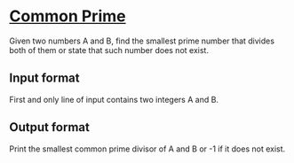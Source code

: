 # [Common Prime][link]

Given two numbers A and B, find the smallest prime number that divides both of them or state that such number does not exist.

## Input format

First and only line of input contains two integers A and B.

## Output format

Print the smallest common prime divisor of A and B or -1 if it does not exist.

[link]: https://www.hackerearth.com/practice/algorithms/string-algorithm/string-searching/practice-problems/algorithm/common-prime-5a915755/
